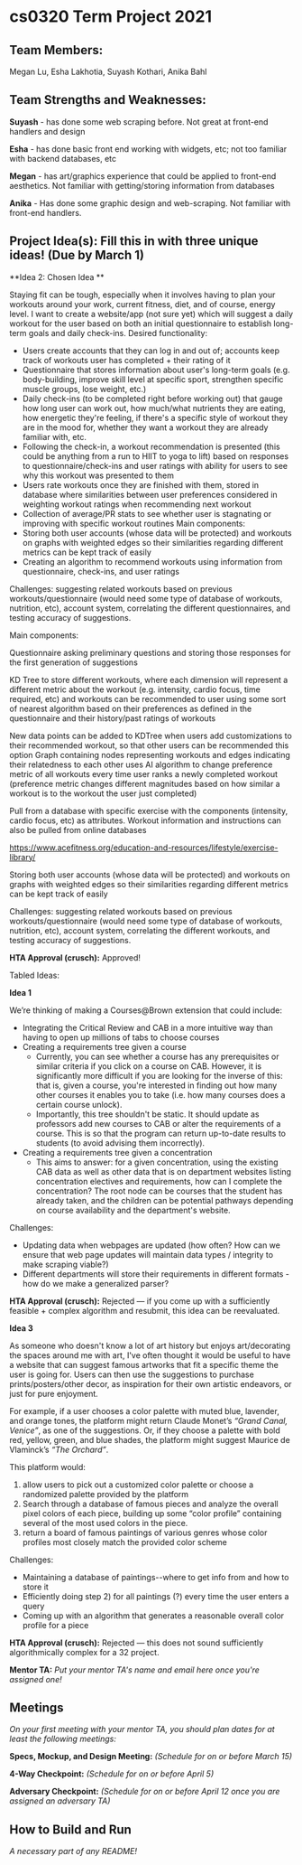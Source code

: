 # cs0320 Term Project 2021
## Team Members: 
Megan Lu, Esha Lakhotia, Suyash Kothari, Anika Bahl

## Team Strengths and Weaknesses:

**Suyash** - has done some web scraping before. Not great at front-end handlers and design 

**Esha** - has done basic front end working with widgets, etc; not too familiar with backend databases, etc

**Megan** - has art/graphics experience that could be applied to front-end aesthetics. Not familiar with getting/storing information from databases

**Anika** - Has done some graphic design and web-scraping. Not familiar with front-end handlers.

## Project Idea(s): Fill this in with three unique ideas! (Due by March 1)

**Idea 2: Chosen Idea **

Staying fit can be tough, especially when it involves having to plan your workouts around your work, current fitness, diet, and of course, energy level. I want to create a website/app (not sure yet) which will suggest a daily workout for the user based on both an initial questionnaire to establish long-term goals and daily check-ins.
Desired functionality:
- Users create accounts that they can log in and out of; accounts keep track of workouts user has completed + their rating of it
- Questionnaire that stores information about user's long-term goals (e.g. body-building, improve skill level at specific sport, strengthen specific muscle groups, lose weight, etc.)
- Daily check-ins (to be completed right before working out) that gauge how long user can work out, how much/what nutrients they are eating, how energetic they're feeling, if there's a specific style of workout they are in the mood for, whether they want a workout they are already familiar with, etc.
- Following the check-in, a workout recommendation is presented (this could be anything from a run to HIIT to yoga to lift) based on responses to questionnaire/check-ins and user ratings with ability for users to see why this workout was presented to them
- Users rate workouts once they are finished with them, stored in database where similarities between user preferences considered in weighting workout ratings when recommending next workout
- Collection of average/PR stats to see whether user is stagnating or improving with specific workout routines
Main components:
- Storing both user accounts (whose data will be protected) and workouts on graphs with weighted edges so their similarities regarding different metrics can be kept track of easily
- Creating an algorithm to recommend workouts using information from questionnaire, check-ins, and user ratings

Challenges: suggesting related workouts based on previous workouts/questionnaire (would need some type of database of workouts, nutrition, etc), account system, correlating the different questionnaires, and testing accuracy of suggestions.

Main components:

Questionnaire asking preliminary questions and storing those responses for the first generation of suggestions

KD Tree to store different workouts, where each dimension will represent a different metric about the workout (e.g. intensity, cardio focus, time required, etc) and workouts can be recommended to user using some sort of nearest algorithm based on their preferences as defined in the questionnaire and their history/past ratings of workouts

New data points can be added to KDTree when users add customizations to their recommended workout, so that other users can be recommended this option
Graph containing nodes representing workouts and edges indicating their relatedness to each other uses AI algorithm to change preference metric of all workouts every time user ranks a newly completed workout (preference metric changes different magnitudes based on how similar a workout is to the workout the user just completed)

Pull from a database with specific exercise with the components (intensity, cardio focus, etc) as attributes. Workout information and instructions can also be pulled from online databases

https://www.acefitness.org/education-and-resources/lifestyle/exercise-library/

Storing both user accounts (whose data will be protected) and workouts on graphs with weighted edges so their similarities regarding different metrics can be kept track of easily

Challenges: suggesting related workouts based on previous workouts/questionnaire (would need some type of database of workouts, nutrition, etc), account system, correlating the different workouts, and testing accuracy of suggestions.

**HTA Approval (crusch):** Approved!

Tabled Ideas:

**Idea 1**

We’re thinking of making a Courses@Brown extension that could include:
- Integrating the Critical Review and CAB in a more intuitive way than having to open up millions of tabs to choose courses
- Creating a requirements tree given a course
   - Currently, you can see whether a course has any prerequisites or similar criteria if you click on a course on CAB. However, it is significantly more difficult if you are looking for the inverse of this: that is, given a course, you're interested in finding out how many other courses it enables you to take (i.e. how many courses does a certain course unlock).
   - Importantly, this tree shouldn't be static. It should update as professors add new courses to CAB or alter the requirements of a course. This is so that the program can return up-to-date results to students (to avoid advising them incorrectly).
- Creating a requirements tree given a concentration
   - This aims to answer: for a given concentration, using the existing CAB data as well as other data that is on department websites listing concentration electives and requirements, how can I complete the concentration? The root node can be courses that the student has already taken, and the children can be potential pathways depending on course availability and the department's website.
   
Challenges: 
- Updating data when webpages are updated (how often? How can we ensure that web page updates will maintain data types / integrity to make scraping viable?)
- Different departments will store their requirements in different formats - how do we make a generalized parser?

**HTA Approval (crusch):** Rejected — if you come up with a sufficiently feasible + complex algorithm and resubmit, this idea can be reevaluated. 

**Idea 3**

As someone who doesn't know a lot of art history but enjoys art/decorating the spaces around me with art, I've often thought it would be useful to have a website that can suggest famous artworks that fit a specific theme the user is going for. Users can then use the suggestions to purchase prints/posters/other decor, as inspiration for their own artistic endeavors, or just for pure enjoyment.

For example, if a user chooses a color palette with muted blue, lavender, and orange tones, the platform might return Claude Monet’s *“Grand Canal, Venice”*, as one of the suggestions. Or, if they choose a palette with bold red, yellow, green, and blue shades, the platform might suggest Maurice de Vlaminck’s *“The Orchard”*.

This platform would:
1. allow users to pick out a customized color palette or choose a randomized palette provided by the platform
2. Search through a database of famous pieces and analyze the overall pixel colors of each piece, building up some “color profile” containing several of the most used colors in the piece.
3. return a board of famous paintings of various genres whose color profiles most closely match the provided color scheme

Challenges:
- Maintaining a database of paintings--where to get info from and how to store it
- Efficiently doing step 2) for all paintings (?) every time the user enters a query
- Coming up with an algorithm that generates a reasonable overall color profile for a piece

**HTA Approval (crusch):** Rejected — this does not sound sufficiently algorithmically complex for a 32 project.


**Mentor TA:** _Put your mentor TA's name and email here once you're assigned one!_

## Meetings
_On your first meeting with your mentor TA, you should plan dates for at least the following meetings:_

**Specs, Mockup, and Design Meeting:** _(Schedule for on or before March 15)_

**4-Way Checkpoint:** _(Schedule for on or before April 5)_

**Adversary Checkpoint:** _(Schedule for on or before April 12 once you are assigned an adversary TA)_

## How to Build and Run
_A necessary part of any README!_
